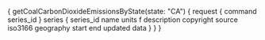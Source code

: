 {
  getCoalCarbonDioxideEmissionsByState(state: "CA") {
    request {
      command
      series_id
    }
    series {
      series_id
      name
      units
      f
      description
      copyright
      source
      iso3166
      geography
      start
      end
      updated
      data
    }
  }
}